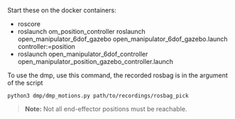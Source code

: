 Start these on the docker containers:
- roscore  
- roslaunch om_position_controller roslaunch open_manipulator_6dof_gazebo open_manipulator_6dof_gazebo.launch controller:=position  
- roslaunch open_manipulator_6dof_controller open_manipulator_position_gazebo_controller.launch

To use the dmp, use this command, the recorded rosbag is in the argument of the script

```python3 dmp/dmp_motions.py path/to/recordings/rosbag_pick ```

> **Note:** Not all end-effector positions must be reachable.

